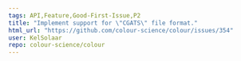 ```yaml
---
tags: API,Feature,Good-First-Issue,P2
title: "Implement support for \"CGATS\" file format."
html_url: "https://github.com/colour-science/colour/issues/354"
user: KelSolaar
repo: colour-science/colour
---
```



